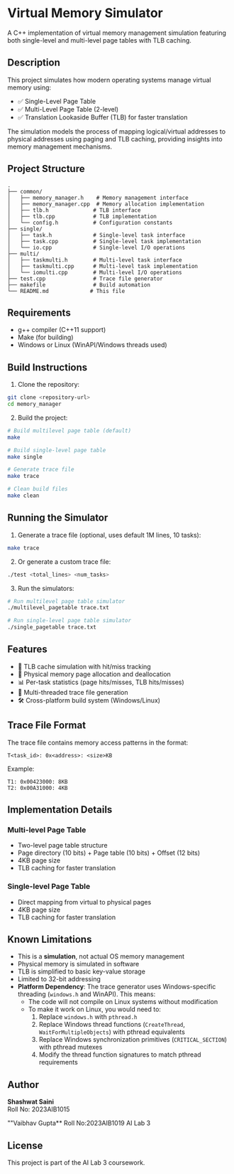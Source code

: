 # Virtual Memory Simulator

A C++ implementation of virtual memory management simulation featuring both single-level and multi-level page tables with TLB caching.

## Description

This project simulates how modern operating systems manage virtual memory using:
- ✅ Single-Level Page Table
- ✅ Multi-Level Page Table (2-level)
- ✅ Translation Lookaside Buffer (TLB) for faster translation

The simulation models the process of mapping logical/virtual addresses to physical addresses using paging and TLB caching, providing insights into memory management mechanisms.

## Project Structure

```
.
├── common/
│   ├── memory_manager.h    # Memory management interface
│   ├── memory_manager.cpp  # Memory allocation implementation
│   ├── tlb.h              # TLB interface
│   ├── tlb.cpp            # TLB implementation
│   └── config.h           # Configuration constants
├── single/
│   ├── task.h             # Single-level task interface
│   ├── task.cpp           # Single-level task implementation
│   └── io.cpp             # Single-level I/O operations
├── multi/
│   ├── taskmulti.h        # Multi-level task interface
│   ├── taskmulti.cpp      # Multi-level task implementation
│   └── iomulti.cpp        # Multi-level I/O operations
├── test.cpp               # Trace file generator
├── makefile               # Build automation
└── README.md             # This file
```

## Requirements

- g++ compiler (C++11 support)
- Make (for building)
- Windows or Linux (WinAPI/Windows threads used)

## Build Instructions

1. Clone the repository:
```bash
git clone <repository-url>
cd memory_manager
```

2. Build the project:
```bash
# Build multilevel page table (default)
make

# Build single-level page table
make single

# Generate trace file
make trace

# Clean build files
make clean
```

## Running the Simulator

1. Generate a trace file (optional, uses default 1M lines, 10 tasks):
```bash
make trace
```

2. Or generate a custom trace file:
```bash
./test <total_lines> <num_tasks>
```

3. Run the simulators:
```bash
# Run multilevel page table simulator
./multilevel_pagetable trace.txt

# Run single-level page table simulator
./single_pagetable trace.txt
```

## Features

- 🧠 TLB cache simulation with hit/miss tracking
- 🧮 Physical memory page allocation and deallocation
- 📊 Per-task statistics (page hits/misses, TLB hits/misses)
- 🧵 Multi-threaded trace file generation
- 🛠️ Cross-platform build system (Windows/Linux)

## Trace File Format

The trace file contains memory access patterns in the format:
```
T<task_id>: 0x<address>: <size>KB
```

Example:
```
T1: 0x00423000: 8KB
T2: 0x00A31000: 4KB
```

## Implementation Details

### Multi-level Page Table
- Two-level page table structure
- Page directory (10 bits) + Page table (10 bits) + Offset (12 bits)
- 4KB page size
- TLB caching for faster translation

### Single-level Page Table
- Direct mapping from virtual to physical pages
- 4KB page size
- TLB caching for faster translation

## Known Limitations

- This is a **simulation**, not actual OS memory management
- Physical memory is simulated in software
- TLB is simplified to basic key-value storage
- Limited to 32-bit addressing
- **Platform Dependency**: The trace generator uses Windows-specific threading (`windows.h` and WinAPI). This means:
  - The code will not compile on Linux systems without modification
  - To make it work on Linux, you would need to:
    1. Replace `windows.h` with `pthread.h`
    2. Replace Windows thread functions (`CreateThread`, `WaitForMultipleObjects`) with pthread equivalents
    3. Replace Windows synchronization primitives (`CRITICAL_SECTION`) with pthread mutexes
    4. Modify the thread function signatures to match pthread requirements

## Author

**Shashwat Saini**  
Roll No: 2023AIB1015  

""Vaibhav Gupta**
Roll No:2023AIB1019
AI Lab 3

## License

This project is part of the AI Lab 3 coursework.
